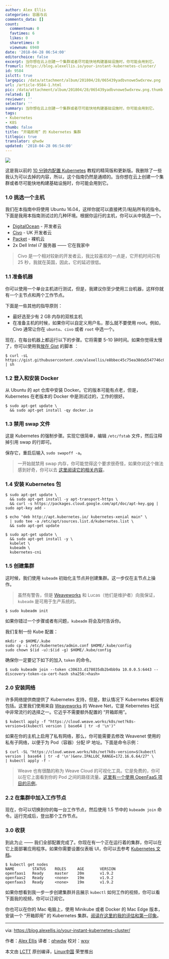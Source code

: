 ```yaml
---
author: Alex Ellis
categories: 容器与云
comments_data: []
count:
  commentnum: 0
  favtimes: 6
  likes: 0
  sharetimes: 0
  viewnum: 6940
date: '2018-04-28 06:54:00'
editorchoice: false
excerpt: 当你想在云上创建一个集群或者尽可能快地构建基础设施时，你可能会用到它。
fromurl: https://blog.alexellis.io/your-instant-kubernetes-cluster/
id: 9584
islctt: true
largepic: /data/attachment/album/201804/28/065439yadbvnowe5wdxrew.png
url: /article-9584-1.html
pic: /data/attachment/album/201804/28/065439yadbvnowe5wdxrew.png.thumb.jpg
related: []
reviewer: ''
selector: ''
summary: 当你想在云上创建一个集群或者尽可能快地构建基础设施时，你可能会用到它。
tags:
- Kubernetes
- K8S
thumb: false
title: “开箱即用” 的 Kubernetes 集群
titlepic: true
translator: qhwdw
updated: '2018-04-28 06:54:00'
---
```


![](/data/attachment/album/201804/28/065439yadbvnowe5wdxrew.png)


这是我以前的 [10 分钟内配置 Kubernetes](https://www.youtube.com/watch?v=6xJwQgDnMFE) 教程的精简版和更新版。我删除了一些我认为可以去掉的内容，所以，这个指南仍然是通顺的。当你想在云上创建一个集群或者尽可能快地构建基础设施时，你可能会用到它。


### 1.0 挑选一个主机


我们在本指南中将使用 Ubuntu 16.04，这样你就可以直接拷贝/粘贴所有的指令。下面是我用本指南测试过的几种环境。根据你运行的主机，你可以从中挑选一个。


* [DigitalOcean](https://www.digitalocean.com/) - 开发者云
* [Civo](https://www.civo.com/) - UK 开发者云
* [Packet](https://packet.net/) - 裸机云
* 2x Dell Intel i7 服务器 —— 它在我家中



> 
> Civo 是一个相对较新的开发者云，我比较喜欢的一点是，它开机时间只有 25 秒，我就在英国，因此，它的延迟很低。
> 
> 
> 


### 1.1 准备机器


你可以使用一个单台主机进行测试，但是，我建议你至少使用三台机器，这样你就有一个主节点和两个工作节点。


下面是一些其他的指导原则：


* 最好选至少有 2 GB 内存的双核主机
* 在准备主机的时候，如果你可以自定义用户名，那么就不要使用 root。例如，Civo 通常让你在 `ubuntu`、`civo` 或者 `root` 中选一个。


现在，在每台机器上都运行以下的步骤。它将需要 5-10 钟时间。如果你觉得太慢了，你可以使用我[放在 Gist](https://gist.github.com/alexellis/e8bbec45c75ea38da5547746c0ca4b0c) 的脚本 ：



```
$ curl -sL https://gist.githubusercontent.com/alexellis/e8bbec45c75ea38da5547746c0ca4b0c/raw/23fc4cd13910eac646b13c4f8812bab3eeebab4c/configure.sh | sh

```

### 1.2 登入和安装 Docker


从 Ubuntu 的 apt 仓库中安装 Docker。它的版本可能有点老，但是，Kubernetes 在老版本的 Docker 中是测试过的，工作的很好。



```
$ sudo apt-get update \
  && sudo apt-get install -qy docker.io

```

### 1.3 禁用 swap 文件


这是 Kubernetes 的强制步骤。实现它很简单，编辑 `/etc/fstab` 文件，然后注释掉引用 swap 的行即可。


保存它，重启后输入 `sudo swapoff -a`。



> 
> 一开始就禁用 swap 内存，你可能觉得这个要求很奇怪，如果你对这个做法感到好奇，你可以去 [这里阅读它的相关内容](https://github.com/kubernetes/kubernetes/issues/53533)。
> 
> 
> 


### 1.4 安装 Kubernetes 包



```
$ sudo apt-get update \
  && sudo apt-get install -y apt-transport-https \
  && curl -s https://packages.cloud.google.com/apt/doc/apt-key.gpg | sudo apt-key add -

$ echo "deb http://apt.kubernetes.io/ kubernetes-xenial main" \
  | sudo tee -a /etc/apt/sources.list.d/kubernetes.list \
  && sudo apt-get update 

$ sudo apt-get update \
  && sudo apt-get install -y \
  kubelet \
  kubeadm \
  kubernetes-cni

```

### 1.5 创建集群


这时候，我们使用 `kubeadm` 初始化主节点并创建集群。这一步仅在主节点上操作。



> 
> 虽然有警告，但是 [Weaveworks](https://weave.works/) 和 Lucas（他们是维护者）向我保证，`kubeadm` 是可用于生产系统的。
> 
> 
> 



```
$ sudo kubeadm init

```

如果你错过一个步骤或者有问题，`kubeadm` 将会及时告诉你。


我们复制一份 Kube 配置：



```
mkdir -p $HOME/.kube  
sudo cp -i /etc/kubernetes/admin.conf $HOME/.kube/config  
sudo chown $(id -u):$(id -g) $HOME/.kube/config

```

确保你一定要记下如下的加入 `token` 的命令。



```
$ sudo kubeadm join --token c30633.d178035db2b4bb9a 10.0.0.5:6443 --discovery-token-ca-cert-hash sha256:<hash>

```

### 2.0 安装网络


许多网络提供商提供了 Kubernetes 支持，但是，默认情况下 Kubernetes 都没有包括。这里我们使用来自 [Weaveworks](https://weave.works/) 的 Weave Net，它是 Kebernetes 社区中非常流行的选择之一。它近乎不需要额外配置的 “开箱即用”。



```
$ kubectl apply -f "https://cloud.weave.works/k8s/net?k8s-version=$(kubectl version | base64 | tr -d '\n')"

```

如果在你的主机上启用了私有网络，那么，你可能需要去修改 Weavenet 使用的私有子网络，以便于为 Pod（容器）分配 IP 地址。下面是命令示例：



```
$ curl -SL "https://cloud.weave.works/k8s/net?k8s-version=$(kubectl version | base64 | tr -d '\n')&env.IPALLOC_RANGE=172.16.6.64/27" \
| kubectl apply -f -

```


> 
> Weave 也有很酷的称为 Weave Cloud 的可视化工具。它是免费的，你可以在它上面看到你的 Pod 之间的路径流量。[这里有一个使用 OpenFaaS 项目的示例](https://www.weave.works/blog/openfaas-gke)。
> 
> 
> 


### 2.2 在集群中加入工作节点


现在，你可以切换到你的每一台工作节点，然后使用 1.5 节中的 `kubeadm join` 命令。运行完成后，登出那个工作节点。


### 3.0 收获


到此为止 —— 我们全部配置完成了。你现在有一个正在运行着的集群，你可以在它上面部署应用程序。如果你需要设置仪表板 UI，你可以去参考 [Kubernetes 文档](https://kubernetes.io/docs/tasks/access-application-cluster/web-ui-dashboard/)。



```
$ kubectl get nodes
NAME        STATUS    ROLES     AGE       VERSION  
openfaas1   Ready     master    20m       v1.9.2  
openfaas2   Ready     <none>    19m       v1.9.2  
openfaas3   Ready     <none>    19m       v1.9.2  

```

如果你想看到我一步一步创建集群并且展示 `kubectl` 如何工作的视频，你可以看下面我的视频，你可以订阅它。


你也可以在你的 Mac 电脑上，使用 Minikube 或者 Docker 的 Mac Edge 版本，安装一个 “开箱即用” 的 Kubernetes 集群。[阅读在这里的我的评估和第一印象](https://blog.alexellis.io/docker-for-mac-with-kubernetes/)。




---


via: <https://blog.alexellis.io/your-instant-kubernetes-cluster/>


作者：[Alex Ellis](https://blog.alexellis.io/author/alex/) 译者：[qhwdw](https://github.com/qhwdw) 校对：[wxy](https://github.com/wxy)


本文由 [LCTT](https://github.com/LCTT/TranslateProject) 原创编译，[Linux中国](https://linux.cn/) 荣誉推出